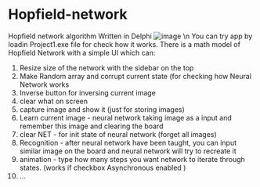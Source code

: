 # Hopfield-network
Hopfield network algorithm
Written in Delphi
![image](https://user-images.githubusercontent.com/15639055/235308659-2574ce40-7375-4133-980c-b5113233e306.png) \n
You can try app by loadin Project1.exe file for check how it works. There is a math model of Hopfield Network with a simple UI which can:
1) Resize size of the network with the sidebar on the top
2) Make Random array and corrupt current state (for checking how Neural Network works
3) Inverse button for inversing current image
4) clear what on screen
5) capture image and show it (just for storing images)
6) Learn current image - neural network taking image as a input and remember this image and clearing the board
7) clear NET - for init state of neural network (forget all images)
8) Recognition - after neural network have been taught, you can input similar image on the board and neural network will try to recreate it
9) animation - type how many steps you want network to iterate through states. (works if checkbox Asynchronous enabled )
10) ...
